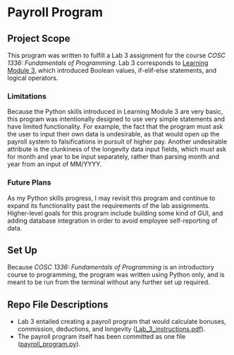 # Payroll Program

## Project Scope
This program was written to fulfill a Lab 3 assignment for the course *COSC 1336: Fundamentals of Programming*. Lab 3 corresponds to [Learning Module 3](https://github.com/emnharris/COSC-1336/wiki/3.-Decision-Structures-and-Boolean-Logic), which introduced Boolean values, if-elif-else statements, and logical operators.

### Limitations
Because the Python skills introduced in Learning Module 3 are very basic, this program was intentionally designed to use very simple statements and have limited functionality. For example, the fact that the program must ask the user to input their own data is undesirable, as that would open up the payroll system to falsifications in pursuit of higher pay. Another undesirable attribute is the clunkiness of the longevity data input fields, which must ask for month and year to be input separately, rather than parsing month and year from an input of MM/YYYY.

### Future Plans
As my Python skills progress, I may revisit this program and continue to expand its functionality past the requirements of the lab assignments. Higher-level goals for this program include building some kind of GUI, and adding database integration in order to avoid employee self-reporting of data.

## Set Up
Because *COSC 1336: Fundamentals of Programming* is an introductory course to programming, the program was written using Python only, and is meant to be run from the terminal without any further set up required.

## Repo File Descriptions
- Lab 3 entailed creating a payroll program that would calculate bonuses, commission, deductions, and longevity ([Lab_3_instructions.pdf](https://github.com/emnharris/COSC-1336/blob/master/payroll_program/Lab_3_instructions.pdf)).
- The payroll program itself has been committed as one file ([payroll_program.py](https://github.com/emnharris/COSC-1336/blob/master/payroll_program/payroll_program.py)).
